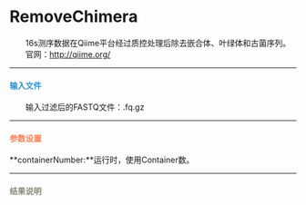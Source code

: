 # RemoveChimera
　　16s测序数据在Qiime平台经过质控处理后除去嵌合体、叶绿体和古菌序列。
　　官网：http://qiime.org/
***
#### **<i class="fa fa-dot-circle-o" aria-hidden="true" style="color:#3090C7"></i><span style="color:#3090C7"> 输入文件**
　　输入过滤后的FASTQ文件：.fq.gz


***
#### **<i class="fa fa-cog" aria-hidden="true" style="color:#F88158"></i> <span style="color:#F88158">参数设置**
**containerNumber:**运行时，使用Container数。


***
#### **<i class="fa fa-file-text" aria-hidden="true" style="color:#848b79"></i><span style="color:#848b79"> 结果说明**
<div style="text-align:center">
<img data-src="1.png" width="800px"  ></img>
</div>

